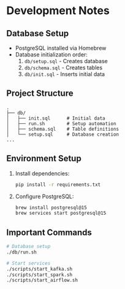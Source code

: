 # Development Notes

## Database Setup
- PostgreSQL installed via Homebrew
- Database initialization order:
  1. `db/setup.sql` - Creates database
  2. `db/schema.sql` - Creates tables
  3. `db/init.sql` - Inserts initial data

## Project Structure
```
.
├── db/
│   ├── init.sql      # Initial data
│   ├── run.sh        # Setup automation
│   ├── schema.sql    # Table definitions
│   └── setup.sql     # Database creation
...
```

## Environment Setup
1. Install dependencies:
   ```bash
   pip install -r requirements.txt
   ```
2. Configure PostgreSQL:
   ```bash
   brew install postgresql@15
   brew services start postgresql@15
   ```

## Important Commands
```bash
# Database setup
./db/run.sh

# Start services
./scripts/start_kafka.sh
./scripts/start_spark.sh
./scripts/start_airflow.sh
```